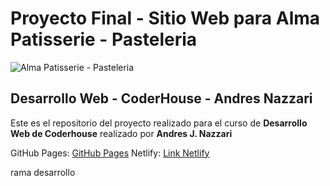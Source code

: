 # **Proyecto Final - Sitio Web para Alma Patisserie - Pasteleria**

![Alma Patisserie - Pasteleria](https://almapatisserie.netlify.app/assets/img/logo.jpg)
## Desarrollo Web - CoderHouse - Andres Nazzari

Este es el repositorio del proyecto realizado para el curso de **Desarrollo Web de Coderhouse** realizado por **Andres J. Nazzari**

GitHub Pages: [GitHub Pages](https://andresnazzari.github.io/almapatisserie/)
Netlify: [Link Netlify](https://almapatisserie.netlify.app/)

rama desarrollo
